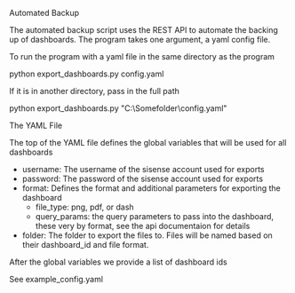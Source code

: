 Automated Backup

The automated backup script uses the REST API to automate the backing up of dashboards. The program takes one argument, a yaml config file. 

To run the program with a yaml file in the same directory as the program

python export_dashboards.py config.yaml

If it is in another directory, pass in the full path

python export_dashboards.py "C:\Somefolder\config.yaml"


The YAML File

The top of the YAML file defines the global variables that will be used for all dashboards
- username: The username of the sisense account used for exports
- password: The password of the sisense account used for exports
- format: Defines the format and additional parameters for exporting the dashboard
	- file_type: png, pdf, or dash
	- query_params: the query parameters to pass into the dashboard, these very by format, see the api documentaion for details
- folder: The folder to export the files to. Files will be named based on their dashboard_id and file format. 

After the global variables we provide a list of dashboard ids

See example_config.yaml
